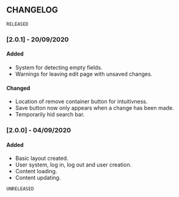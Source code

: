 ## CHANGELOG

`RELEASED`

### [2.0.1] - 20/09/2020
#### Added
- System for detecting empty fields.
- Warnings for leaving edit page with unsaved changes.

#### Changed
- Location of remove container button for intuitivness.
- Save button now only appears when a change has been made.
- Temporarily hid search bar.

### [2.0.0] - 04/09/2020
#### Added
- Basic layout created.
- User system, log in, log out and user creation.
- Content loading.
- Content updating.

`UNRELEASED`
